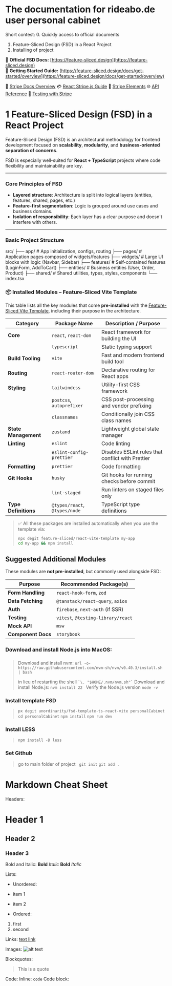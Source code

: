 # The documentation for rideabo.de user personal cabinet

Short contest:
0. Quickly access to official documents
1. Feature-Sliced Design (FSD) in a React Project
2. Installing of project

🔗 **Official FSD Docs:** [https://feature-sliced.design](https://feature-sliced.design)  
📘 **Getting Started Guide:** [https://feature-sliced.design/docs/get-started/overview](https://feature-sliced.design/docs/get-started/overview)

🧠 [Stripe Docs Overview](https://stripe.com/docs)
💳 [React Stripe.js Guide](https://stripe.com/docs/stripe-js/react)
🧩 [Stripe Elements](https://stripe.com/docs/stripe-js#elements)
🌐 [API Reference](https://stripe.com/docs/api)
🧪 [Testing with Stripe](https://stripe.com/docs/testing)

<!-- ======================================================== -->
<!-- ========================= Block 1 ====================== -->
<!-- ======================================================== -->

<!-- ==================== Block 1.1 ========================= -->


# 1 Feature-Sliced Design (FSD) in a React Project

Feature-Sliced Design (FSD) is an architectural methodology for frontend development focused on **scalability**, **modularity**, and **business-oriented separation of concerns**.

FSD is especially well-suited for **React + TypeScript** projects where code flexibility and maintainability are key.

---

### Core Principles of FSD

- **Layered structure**: Architecture is split into logical layers (entities, features, shared, pages, etc.)
- **Feature-first segmentation**: Logic is grouped around use cases and business domains.
- **Isolation of responsibility**: Each layer has a clear purpose and doesn't interfere with others.

---

### Basic Project Structure

src/
├── app/ # App initialization, configs, routing
├── pages/ # Application pages composed of widgets/features
├── widgets/ # Large UI blocks with logic (Navbar, Sidebar)
├── features/ # Self-contained features (LoginForm, AddToCart)
├── entities/ # Business entities (User, Order, Product)
├── shared/ # Shared utilities, types, styles, components
└── index.tsx


### 📦 Installed Modules – Feature-Sliced Vite Template

This table lists all the key modules that come **pre-installed** with the [Feature-Sliced Vite Template](https://github.com/feature-sliced/react-vite-template), including their purpose in the architecture.

| Category            | Package Name                 | Description / Purpose                                                  |
|---------------------|------------------------------|------------------------------------------------------------------------|
| **Core**            | `react`, `react-dom`         | React framework for building the UI                                   |
|                     | `typescript`                 | Static typing support                                                  |
| **Build Tooling**   | `vite`                       | Fast and modern frontend build tool                                   |
| **Routing**         | `react-router-dom`           | Declarative routing for React apps                                    |
| **Styling**         | `tailwindcss`                | Utility-first CSS framework                                            |
|                     | `postcss`, `autoprefixer`    | CSS post-processing and vendor prefixing                              |
|                     | `classnames`                 | Conditionally join CSS class names                                    |
| **State Management**| `zustand`                    | Lightweight global state manager                                      |
| **Linting**         | `eslint`                     | Code linting                                                           |
|                     | `eslint-config-prettier`     | Disables ESLint rules that conflict with Prettier                     |
| **Formatting**      | `prettier`                   | Code formatting                                                        |
| **Git Hooks**       | `husky`                      | Git hooks for running checks before commit                            |
|                     | `lint-staged`                | Run linters on staged files only                                      |
| **Type Definitions**| `@types/react`, `@types/node`| TypeScript type definitions                                            |

> ✅ All these packages are installed automatically when you use the template via:
> 
> ```bash
> npx degit feature-sliced/react-vite-template my-app
> cd my-app && npm install
> ```

## Suggested Additional Modules

These modules are **not pre-installed**, but commonly used alongside FSD:

| Purpose              | Recommended Package(s)          |
|----------------------|---------------------------------|
| **Form Handling**    | `react-hook-form`, `zod`        |
| **Data Fetching**    | `@tanstack/react-query`, `axios`|
| **Auth**             | `firebase`, `next-auth` (if SSR)|
| **Testing**          | `vitest`, `@testing-library/react` |
| **Mock API**         | `msw`                           |
| **Component Docs**   | `storybook`                     |








<!-- ======================================================== -->
<!-- ========================= Block 2 ====================== -->
<!-- ======================================================== -->



### Download and install Node.js into MacOS:
### 
> Download and install nvm: 
> ```url -o- https://raw.githubusercontent.com/nvm-sh/nvm/v0.40.3/install.sh | bash```
> 
> in lieu of restarting the shell
> ``` `\. "$HOME/.nvm/nvm.sh"` ```
> Download and install Node.js:
> ```nvm install 22 ```
> Verify the Node.js version
> ``` node -v ```

### Install template  FSD

> ```px degit unordinarity/fsd-template-ts-react-vite personalCabinet```
> ```cd personalCabinet```
> ```npm install```
> ```npm run dev```

### Install LESS
> ```npm install -D less ```

### Set Github
> go to main folder of project
>``` git init```
> ``` git add . ```
> ``` ```
> ``` ```
> ``` ```
> ``` ```
> ``` ```


# Markdown Cheat Sheet

Headers:
# Header 1
## Header 2
### Header 3

Bold and Italic:
**Bold**
*Italic*
__Bold__
_Italic_

Lists:
- Unordered:
- item 1
- item 2

- Ordered:
1. first
2. second

Links:
[text link](https://example.com)

Images:
![alt text](https://example.com/image.jpg)

Blockquotes:
> This is a quote

Code:
Inline: `code`
Code block:

